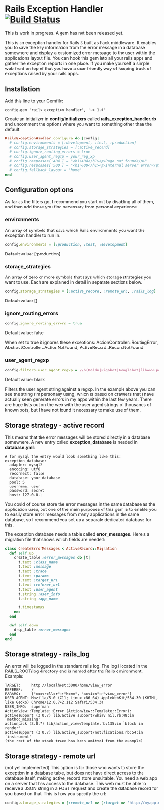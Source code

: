 # Rails Exception Handler [![Build Status](http://travis-ci.org/Sharagoz/rails_execption_handler.png)](http://travis-ci.org/#!/Sharagoz/rails_exception_handler)
This is work in progress. A gem has not been released yet.

This is an exception handler for Rails 3 built as Rack middleware. It enables you to save the key information from the error message in a database somewhere and display a customized error message to the user within the applications layout file. You can hook this gem into all your rails apps and gather the exception reports in one place. If you make yourself a simple web front on top of that you have a user friendly way of keeping track of exceptions raised by your rails apps.

## Installation
Add this line to your Gemfile:

```
config.gem 'rails_exception_handler', '~> 1.0'
```

Create an initializer in **config/initializers** called **rails_exception_handler.rb** and uncomment the options where you want to something other than the default:

```ruby
RailsExceptionHandler.configure do |config|
  # config.environments = [:development, :test, :production]                # Defaults to [:production]
  # config.storage_strategies = [:active_record]                            # Defaults to []
  # config.ignore_routing_errors = true                                     # Defaults to false
  # config.user_agent_regxp = your_reg_xp                                   # Defaults to blank
  # config.responses['404'] = "<h1>404</h1><p>Page not found</p>"
  # config.responses['500'] = "<h1>500</h1><p>Internal server error</p>"
  # config.fallback_layout = 'home'                                         # Defaults to 'application'
end
```

## Configuration options

As far as the filters go, I recommend you start out by disabling all of them, and then add those you find necessary from personal experience.

### environments
An array of symbols that says which Rails environments you want the exception handler to run in.

```ruby
config.environments = [:production, :test, :development]
```

Default value: [:production]

### storage_strategies
An array of zero or more symbols that says which storage strategies you want to use. Each are explained in detail in separate sections below.

```ruby
config.storage_strategies = [:active_record, :remote_url, :rails_log]
```

Default value: []

### ignore_routing_errors

```ruby
config.ignore_routing_errors = true
```

Default value: false

When set to true it ignores these exceptions: ActionController::RoutingError, AbstractController::ActionNotFound, ActiveRecord::RecordNotFound

### user_agent_regxp

```ruby
config.filters.user_agent_regxp = /\b(Baidu|Gigabot|Googlebot|libwww-perl|lwp-trivial|msnbot|SiteUptime|Slurp|WordPress|ZIBB|ZyBorg|Yandex|Jyxobot|Huaweisymantecspider|ApptusBot|TurnitinBot|DotBot)\b/i

```

Default value: blank

Filters the user agent string against a regxp. In the example above you can see the string I'm personally using, which is based on crawlers that I have actually seen generate errors in my apps within the last few years. There are huge lists out on the web with the user agent strings of thousands of known bots, but I have not found it necessary to make use of them.


## Storage strategy - active record
This means that the error messages will be stored directly in a database somewhere. A new entry called **exception_database** is needed in **database.yml**:

```
# for mysql the entry would look something like this:
exception_database:
  adapter: mysql2
  encoding: utf8
  reconnect: false
  database: your_database
  pool: 5
  username: user
  password: secret
  host: 127.0.0.1
```

You could of course store the error messages in the same database as the application uses, but one of the main purposes of this gem is to enable you to easily store error messages from many applications in the same database, so I recommend you set up a separate dedicated database for this.

The exception database needs a table called **error_messages**. Here's a migration file that shows which fields are needed:

```ruby
class CreateErrorMessages < ActiveRecord::Migration
  def self.up
    create_table :error_messages do |t|
      t.text :class_name
      t.text :message
      t.text :trace
      t.text :params
      t.text :target_url
      t.text :referer_url
      t.text :user_agent
      t.string :user_info
      t.string :app_name

      t.timestamps
    end
  end

  def self.down
    drop_table :error_messages
  end
end
```

## Storage strategy - rails_log
An error will be logged in the standard rails log. The log i located in the RAILS_ROOT/log directory and is named after the Rails environment.
Example:

```
TARGET:     http://localhost:3000/home/view_error
REFERER:    /
PARAMS:     {"controller"=>"home", "action"=>"view_error"}
USER_AGENT: Mozilla/5.0 (X11; Linux x86_64) AppleWebKit/534.30 (KHTML, like Gecko) Chrome/12.0.742.112 Safari/534.30
USER_INFO:  superman
ActionView::Template::Error (ActionView::Template::Error):
activesupport (3.0.7) lib/active_support/whiny_nil.rb:48:in `method_missing'
actionpack (3.0.7) lib/action_view/template.rb:135:in `block in render'
activesupport (3.0.7) lib/active_support/notifications.rb:54:in `instrument'
(the rest of the stack trace has been omitted from the example)
```


## Storage strategy - remote url
(not yet implemented)
This option is for those who wants to store the exception in a database table, but does not have direct access to the database itself, making active_record store unsuitable. You need a web app on a server that has access to the database. This web must be able to receive a JSON string in a POST request and create the database record for you based on that. This is how you specify the url:
```ruby
config.storage_strategies = [:remote_url => {:target => 'http://myapp.example.com/error_messages'}]
```
